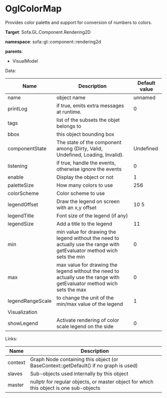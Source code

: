 # OglColorMap

Provides color palette and support for conversion of numbers to colors.


__Target__: Sofa.GL.Component.Rendering2D

__namespace__: sofa::gl::component::rendering2d

__parents__: 

- VisualModel

Data: 

<table>
<thead>
    <tr>
        <th>Name</th>
        <th>Description</th>
        <th>Default value</th>
    </tr>
</thead>
<tbody>
	<tr>
		<td>name</td>
		<td>
object name
</td>
		<td>unnamed</td>
	</tr>
	<tr>
		<td>printLog</td>
		<td>
if true, emits extra messages at runtime.
</td>
		<td>0</td>
	</tr>
	<tr>
		<td>tags</td>
		<td>
list of the subsets the objet belongs to
</td>
		<td></td>
	</tr>
	<tr>
		<td>bbox</td>
		<td>
this object bounding box
</td>
		<td></td>
	</tr>
	<tr>
		<td>componentState</td>
		<td>
The state of the component among (Dirty, Valid, Undefined, Loading, Invalid).
</td>
		<td>Undefined</td>
	</tr>
	<tr>
		<td>listening</td>
		<td>
if true, handle the events, otherwise ignore the events
</td>
		<td>0</td>
	</tr>
	<tr>
		<td>enable</td>
		<td>
Display the object or not
</td>
		<td>1</td>
	</tr>
	<tr>
		<td>paletteSize</td>
		<td>
How many colors to use
</td>
		<td>256</td>
	</tr>
	<tr>
		<td>colorScheme</td>
		<td>
Color scheme to use
</td>
		<td></td>
	</tr>
	<tr>
		<td>legendOffset</td>
		<td>
Draw the legend on screen with an x,y offset
</td>
		<td>10 5</td>
	</tr>
	<tr>
		<td>legendTitle</td>
		<td>
Font size of the legend (if any)
</td>
		<td></td>
	</tr>
	<tr>
		<td>legendSize</td>
		<td>
Add a title to the legend
</td>
		<td>11</td>
	</tr>
	<tr>
		<td>min</td>
		<td>
min value for drawing the legend without the need to actually use the range with getEvaluator method wich sets the min
</td>
		<td>0</td>
	</tr>
	<tr>
		<td>max</td>
		<td>
max value for drawing the legend without the need to actually use the range with getEvaluator method wich sets the max
</td>
		<td>0</td>
	</tr>
	<tr>
		<td>legendRangeScale</td>
		<td>
to change the unit of the min/max value of the legend
</td>
		<td>1</td>
	</tr>
	<tr>
		<td colspan="3">Visualization</td>
	</tr>
	<tr>
		<td>showLegend</td>
		<td>
Activate rendering of color scale legend on the side
</td>
		<td>0</td>
	</tr>

</tbody>
</table>

Links: 

| Name | Description |
| ---- | ----------- |
|context|Graph Node containing this object (or BaseContext::getDefault() if no graph is used)|
|slaves|Sub-objects used internally by this object|
|master|nullptr for regular objects, or master object for which this object is one sub-objects|



